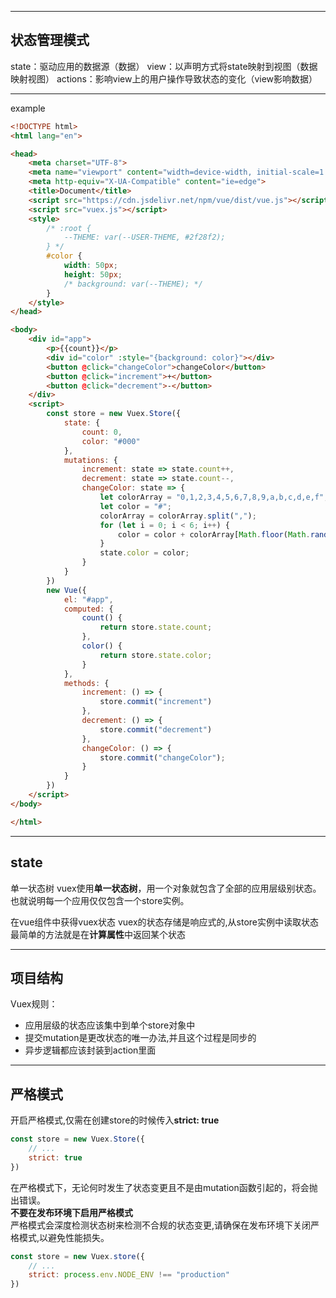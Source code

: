 
---
## 状态管理模式
state：驱动应用的数据源（数据）
view：以声明方式将state映射到视图（数据映射视图）
actions：影响view上的用户操作导致状态的变化（view影响数据）

---
example
```html
<!DOCTYPE html>
<html lang="en">

<head>
    <meta charset="UTF-8">
    <meta name="viewport" content="width=device-width, initial-scale=1.0">
    <meta http-equiv="X-UA-Compatible" content="ie=edge">
    <title>Document</title>
    <script src="https://cdn.jsdelivr.net/npm/vue/dist/vue.js"></script>
    <script src="vuex.js"></script>
    <style>
        /* :root {
            --THEME: var(--USER-THEME, #2f28f2);
        } */
        #color {
            width: 50px;
            height: 50px;
            /* background: var(--THEME); */
        }
    </style>
</head>

<body>
    <div id="app">
        <p>{{count}}</p>
        <div id="color" :style="{background: color}"></div>
        <button @click="changeColor">changeColor</button>
        <button @click="increment">+</button>
        <button @click="decrement">-</button>
    </div>
    <script>
        const store = new Vuex.Store({
            state: {
                count: 0,
                color: "#000"
            },
            mutations: {
                increment: state => state.count++,
                decrement: state => state.count--,
                changeColor: state => {
                    let colorArray = "0,1,2,3,4,5,6,7,8,9,a,b,c,d,e,f";
                    let color = "#";
                    colorArray = colorArray.split(",");
                    for (let i = 0; i < 6; i++) {
                        color = color + colorArray[Math.floor(Math.random() * 16)];
                    }
                    state.color = color;
                }
            }
        })
        new Vue({
            el: "#app",
            computed: {
                count() {
                    return store.state.count;
                },
                color() {
                    return store.state.color;
                }
            },
            methods: {
                increment: () => {
                    store.commit("increment")
                },
                decrement: () => {
                    store.commit("decrement")
                },
                changeColor: () => {
                    store.commit("changeColor");
                }
            }
        })
    </script>
</body>

</html>
```

---
## state
单一状态树
vuex使用**单一状态树**，用一个对象就包含了全部的应用层级别状态。也就说明每一个应用仅仅包含一个store实例。

在vue组件中获得vuex状态
vuex的状态存储是响应式的,从store实例中读取状态最简单的方法就是在**计算属性**中返回某个状态

---
## 项目结构  
Vuex规则：
- 应用层级的状态应该集中到单个store对象中
- 提交mutation是更改状态的唯一办法,并且这个过程是同步的
- 异步逻辑都应该封装到action里面

---
## 严格模式
开启严格模式,仅需在创建store的时候传入**strict: true**
```js
const store = new Vuex.Store({
    // ...
    strict: true
})
```
在严格模式下，无论何时发生了状态变更且不是由mutation函数引起的，将会抛出错误。  
**不要在发布环境下启用严格模式**  
严格模式会深度检测状态树来检测不合规的状态变更,请确保在发布环境下关闭严格模式,以避免性能损失。
```js
const store = new Vuex.store({
    // ...
    strict: process.env.NODE_ENV !== "production"
})
```